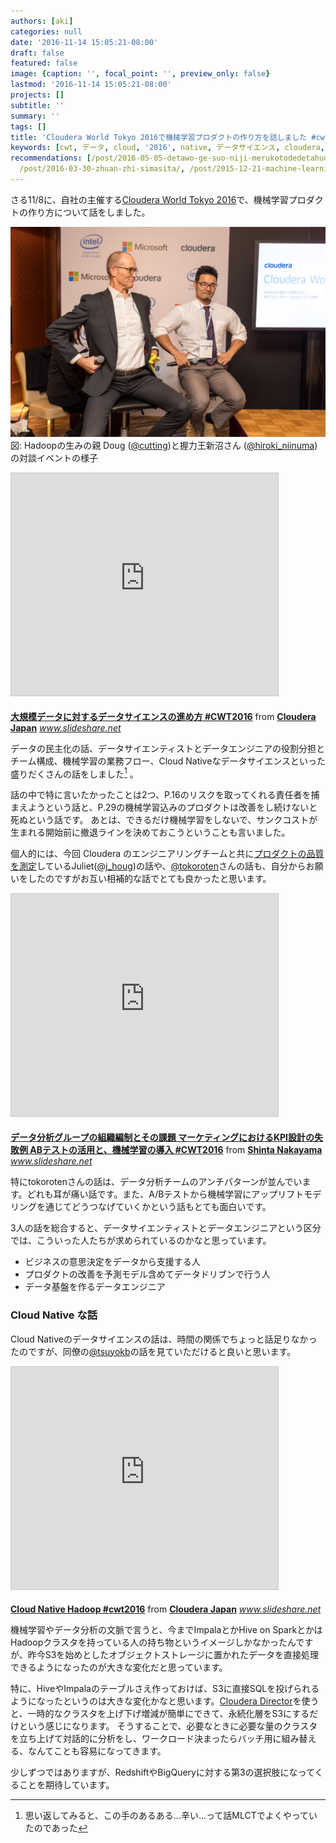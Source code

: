 ```yaml
---
authors: [aki]
categories: null
date: '2016-11-14 15:05:21-08:00'
draft: false
featured: false
image: {caption: '', focal_point: '', preview_only: false}
lastmod: '2016-11-14 15:05:21-08:00'
projects: []
subtitle: ''
summary: ''
tags: []
title: 'Cloudera World Tokyo 2016で機械学習プロダクトの作り方を話しました #cwt2016'
keywords: [cwt, データ, cloud, '2016', native, データサイエンス, cloudera, 機械学習, hadoop, データ分析]
recommendations: [/post/2016-05-05-detawo-ge-suo-niji-merukotodedetahuo-yong-nomin-zhu-hua-gajin-ndahua/,
  /post/2016-03-30-zhuan-zhi-simasita/, /post/2015-12-21-machine-learning-casual-talks-number-4-wokai-cui-simasita-number-mlct/]
---
```


さる11/8に、自社の主催する[Cloudera World Tokyo 2016](http://www.clouderaworldtokyo.com/)で、機械学習プロダクトの作り方について話をしました。

![](20161108182005.jpg)
図: Hadoopの生みの親 Doug ([@cutting](https://twitter.com/cutting))と握力王新沼さん ([@hiroki_niinuma](https://twitter.com/hiroki_niinuma)) の対談イベントの様子

<iframe src="https://www.slideshare.net/slideshow/embed_code/key/B8ylsXGU1Awlts" width="427" height="356" frameborder="0" marginwidth="0"; marginheight="0" scrolling="n" style="border:1px solid #CCC; border-width:1px; margin-bottom:5px; max-width: 100%;" allowfullscreen> </iframe>

  **[大規模データに対するデータサイエンスの進め方 #CWT2016](https://www.slideshare.net/Cloudera_jp/data-science-toward-big-data-cwt2016 "大規模データに対するデータサイエンスの進め方 #CWT2016")** from **[Cloudera Japan](http://www.slideshare.net/Cloudera_jp)** 
<cite class="hatena-citation"><a href="http://www.slideshare.net/Cloudera_jp/data-science-toward-big-data-cwt2016">www.slideshare.net</a></cite>

データの民主化の話、データサイエンティストとデータエンジニアの役割分担とチーム構成、機械学習の業務フロー、Cloud Nativeなデータサイエンスといった盛りだくさんの話をしました[^1] 。

話の中で特に言いたかったことは2つ、P.16のリスクを取ってくれる責任者を捕まえようという話と、P.29の機械学習込みのプロダクトは改善をし続けないと死ぬという話です。 あとは、できるだけ機械学習をしないで、サンクコストが生まれる開始前に撤退ラインを決めておこうということも言いました。

個人的には、今回 Cloudera のエンジニアリングチームと共に[プロダクトの品質を測定](http://www.clouderaworldtokyo.com/session-download/B2-Measuring%20Software%20Quality-%20v2.pdf)しているJuliet([@j\_houg](https://twitter.com/j_houg))の話や、[@tokoroten](https://twitter.com/tokoroten)さんの話も、自分からお願いをしたのですがお互い相補的な話でとても良かったと思います。

<iframe src="https://www.slideshare.net/slideshow/embed_code/key/ypsEOVchFn6g4u" width="427" height="356" frameborder="0" marginwidth="0" marginheight="0" scrolling="no" style="border:1px solid #CCC; border-width:1px; margin-bottom:5px; max-width: 100%;" allowfullscreen> </iframe>

  **[データ分析グループの組織編制とその課題 マーケティングにおけるKPI設計の失敗例 ABテストの活用と、機械学習の導入 #CWT2016](https://www.slideshare.net/TokorotenNakayama/kpi-ab-cwt2016 "データ分析グループの組織編制とその課題 マーケティングにおけるKPI設計の失敗例 ABテストの活用と、機械学習の導入 #CWT2016")** from **[Shinta Nakayama](http://www.slideshare.net/TokorotenNakayama)** 
<cite class="hatena-citation"><a href="http://www.slideshare.net/TokorotenNakayama/kpi-ab-cwt2016">www.slideshare.net</a></cite>

特にtokorotenさんの話は、データ分析チームのアンチパターンが並んでいます。どれも耳が痛い話です。また、A/Bテストから機械学習にアップリフトモデリングを通じてどうつなげていくかという話もとても面白いです。

3人の話を総合すると、データサイエンティストとデータエンジニアという区分では、こういった人たちが求められているのかなと思っています。

- ビジネスの意思決定をデータから支援する人
- プロダクトの改善を予測モデル含めてデータドリブンで行う人
- データ基盤を作るデータエンジニア

### Cloud Native な話

Cloud Nativeのデータサイエンスの話は、時間の関係でちょっと話足りなかったのですが、同僚の[@tsuyokb](https://twitter.com/tsuyokb)の話を見ていただけると良いと思います。

<iframe src="https://www.slideshare.net/slideshow/embed_code/key/cnkUJMqWQx34c2" width="427" height="356" frameborder="0" marginwidth="0" marginheight="0" scrolling="no" style="border:1px solid #CCC; border-width:1px; margin-bottom:5px; max-width: 100%;" allowfullscreen> </iframe>

  **[Cloud Native Hadoop #cwt2016](https://www.slideshare.net/Cloudera_jp/cloud-native-hadoop "Cloud Native Hadoop #cwt2016")** from **[Cloudera Japan](http://www.slideshare.net/Cloudera_jp)** 
<cite class="hatena-citation"><a href="http://www.slideshare.net/Cloudera_jp/cloud-native-hadoop">www.slideshare.net</a></cite>

機械学習やデータ分析の文脈で言うと、今までImpalaとかHive on SparkとかはHadoopクラスタを持っている人の持ち物というイメージしかなかったんですが、昨今S3を始めとしたオブジェクトストレージに置かれたデータを直接処理できるようになったのが大きな変化だと思っています。

特に、HiveやImpalaのテーブルさえ作っておけば、S3に直接SQLを投げられるようになったというのは大きな変化かなと思います。[Cloudera Director](http://www.cloudera.com/downloads/director/2-2-0.html)を使うと、一時的なクラスタを上げ下げ増減が簡単にできて、永続化層をS3にするだけという感じになります。 そうすることで、必要なときに必要な量のクラスタを立ち上げて対話的に分析をし、ワークロード決まったらバッチ用に組み替える、なんてことも容易になってきます。

少しずつではありますが、RedshiftやBigQueryに対する第3の選択肢になってくることを期待しています。

[^1]: 思い返してみると、この手のあるある...辛い...って話MLCTでよくやっていたのであった